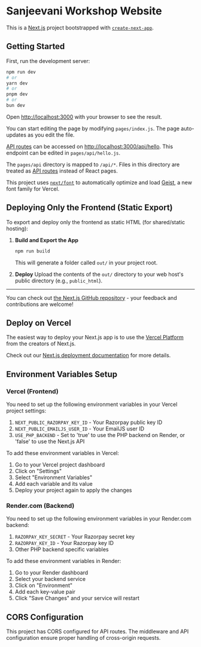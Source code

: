 # Sanjeevani Workshop Website

This is a [Next.js](https://nextjs.org) project bootstrapped with [`create-next-app`](https://nextjs.org/docs/pages/api-reference/create-next-app).

## Getting Started

First, run the development server:

```bash
npm run dev
# or
yarn dev
# or
pnpm dev
# or
bun dev
```

Open [http://localhost:3000](http://localhost:3000) with your browser to see the result.

You can start editing the page by modifying `pages/index.js`. The page auto-updates as you edit the file.

[API routes](https://nextjs.org/docs/pages/building-your-application/routing/api-routes) can be accessed on [http://localhost:3000/api/hello](http://localhost:3000/api/hello). This endpoint can be edited in `pages/api/hello.js`.

The `pages/api` directory is mapped to `/api/*`. Files in this directory are treated as [API routes](https://nextjs.org/docs/pages/building-your-application/routing/api-routes) instead of React pages.

This project uses [`next/font`](https://nextjs.org/docs/pages/building-your-application/optimizing/fonts) to automatically optimize and load [Geist](https://vercel.com/font), a new font family for Vercel.

## Deploying Only the Frontend (Static Export)

To export and deploy only the frontend as static HTML (for shared/static hosting):

1. **Build and Export the App**

    ```sh
    npm run build
    ```

    This will generate a folder called `out/` in your project root.

2. **Deploy**
   Upload the contents of the `out/` directory to your web host's public directory (e.g., `public_html`).

---

You can check out [the Next.js GitHub repository](https://github.com/vercel/next.js) - your feedback and contributions are welcome!

## Deploy on Vercel

The easiest way to deploy your Next.js app is to use the [Vercel Platform](https://vercel.com/new?utm_medium=default-template&filter=next.js&utm_source=create-next-app&utm_campaign=create-next-app-readme) from the creators of Next.js.

Check out our [Next.js deployment documentation](https://nextjs.org/docs/pages/building-your-application/deploying) for more details.

## Environment Variables Setup

### Vercel (Frontend)

You need to set up the following environment variables in your Vercel project settings:

1. `NEXT_PUBLIC_RAZORPAY_KEY_ID` - Your Razorpay public key ID
2. `NEXT_PUBLIC_EMAILJS_USER_ID` - Your EmailJS user ID
3. `USE_PHP_BACKEND` - Set to 'true' to use the PHP backend on Render, or 'false' to use the Next.js API

To add these environment variables in Vercel:
1. Go to your Vercel project dashboard
2. Click on "Settings"
3. Select "Environment Variables"
4. Add each variable and its value
5. Deploy your project again to apply the changes

### Render.com (Backend)

You need to set up the following environment variables in your Render.com backend:

1. `RAZORPAY_KEY_SECRET` - Your Razorpay secret key
2. `RAZORPAY_KEY_ID` - Your Razorpay key ID
3. Other PHP backend specific variables

To add these environment variables in Render:
1. Go to your Render dashboard
2. Select your backend service
3. Click on "Environment"
4. Add each key-value pair
5. Click "Save Changes" and your service will restart

## CORS Configuration

This project has CORS configured for API routes. The middleware and API configuration ensure proper handling of cross-origin requests.
